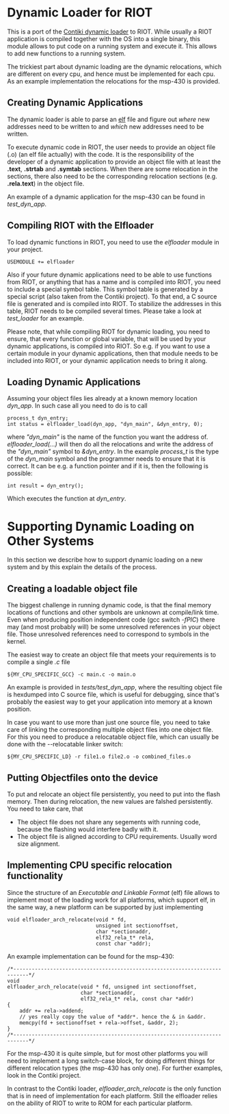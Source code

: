 Dynamic Loader for RIOT
=======================

This is a port of the
[Contiki dynamic loader](https://github.com/contiki-os/contiki/wiki/The-dynamic-loader)
to RIOT. While usually a RIOT application is compiled together with
the OS into a single binary, this module allows to put code on a
running system and execute it. This allows to add new functions to a
running system.

The trickiest part about dynamic loading are the dynamic relocations,
which are different on every cpu, and hence must be implemented for
each cpu. As an example implementation the relocations for the msp-430
is provided.

Creating Dynamic Applications
-----------------------------

The dynamic loader is able to parse an
[elf](https://en.wikipedia.org/wiki/Executable_and_Linkable_Format)
file and figure out *where* new addresses need to be written to and
*which* new addresses need to be written. 

To execute dynamic code in RIOT, the user needs to provide an object
file (.o) (an elf file actually) with the code. It is the
responsibility of the developer of a dynamic application to provide an
object file with at least the **.text**, **.strtab** and **.symtab**
sections. When there are some relocation in the sections, there also
need to be the corresponding relocation sections (e.g. **.rela.text**)
in the object file.

An example of a dynamic application for the msp-430 can be found in
*test_dyn_app*.

Compiling RIOT with the Elfloader
---------------------------------

To load dynamic functions in RIOT, you need to use the *elfloader*
module in your project.

	USEMODULE += elfloader

Also if your future dynamic applications need to be able to use
functions from RIOT, or anything that has a name and is compiled into
RIOT, you need to include a special symbol table. This symbol table is
generated by a special script (also taken from the Contiki
project). To that end, a C source file is generated and is compiled
into RIOT. To stabilize the addresses in this table, RIOT needs to be
compiled several times. Please take a look at *test_loader* for an
example.

Please note, that while compiling RIOT for dynamic loading, you need
to ensure, that every function or global variable, that will be used
by your dynamic applications, is compiled into RIOT. So e.g. if you
want to use a certain module in your dynamic applications, then that
module needs to be included into RIOT, or your dynamic application
needs to bring it along.

Loading Dynamic Applications
----------------------------

Assuming your object files lies already at a known memory location
*dyn_app*. In such case all you need to do is to call

	process_t dyn_entry;
	int status = elfloader_load(dyn_app, "dyn_main", &dyn_entry, 0);

where *"dyn_main"* is the name of the function you want the address
of. *elfloader_load(...)* will then do all the relocations and write
the address of the *"dyn_main"* symbol to *&dyn\_entry*. In the
example *process\_t* is the type of the *dyn\_main* symbol and the
programmer needs to ensure that it is correct. It can be e.g. a
function pointer and if it is, then the following is possible:

	int result = dyn_entry();

Which executes the function at *dyn\_entry*.

# Supporting Dynamic Loading on Other Systems

In this section we describe how to support dynamic loading on a new
system and by this explain the details of the process.

Creating a loadable object file
-------------------------------

The biggest challenge in running dynamic code, is that the final
memory locations of functions and other symbols are unknown at
compile/link time. Even when producing position independent code (gcc
switch *-fPIC*) there may (and most probably will) be some unresolved
references in your object file. Those unresolved references need to
correspond to symbols in the kernel.

The easiest way to create an object file that meets your requirements
is to compile a single *.c* file

	${MY_CPU_SPECIFIC_GCC} -c main.c -o main.o

An example is provided in *tests/test_dyn_app*, where the resulting
object file is hexdumped into C source file, which is useful for
debugging, since that's probably the easiest way to get your
application into memory at a known position.

In case you want to use more than just one source file, you need to
take care of linking the corresponding multiple object files into one
object file. For this you need to produce a relocatable object file,
which can usually be done with the --relocatable linker switch:

	${MY_CPU_SPECIFIC_LD} -r file1.o file2.o -o combined_files.o

Putting Objectfiles onto the device
-----------------------------------

To put and relocate an object file persistently, you need to put into
the flash memory. Then during relocation, the new values are falshed
persistently. You need to take care, that

- The object file does not share any segements with running code,
  because the flashing would interfere badly with it.
- The object file is aligned according to CPU requirements. Usually
  word size alignment.

Implementing CPU specific relocation functionality
--------------------------------------------------

Since the structure of an *Executable and Linkable Format* (elf) file
allows to implement most of the loading work for all platforms, which
support elf, in the same way, a new platform can be supported by just
implementing

	void elfloader_arch_relocate(void * fd,
	                             unsigned int sectionoffset,
	                             char *sectionaddr,
	                             elf32_rela_t* rela,
								 const char *addr);

An example implementation can be found for the msp-430:

	/*---------------------------------------------------------------------------*/
	void
	elfloader_arch_relocate(void * fd, unsigned int sectionoffset,
							char *sectionaddr,
							elf32_rela_t* rela, const char *addr)
	{
		addr += rela->addend;
		// yes really copy the value of *addr*. hence the & in &addr.
		memcpy(fd + sectionoffset + rela->offset, &addr, 2);
	}
	/*---------------------------------------------------------------------------*/

For the msp-430 it is quite simple, but for most other platforms you
will need to implement a long switch-case block, for doing different
things for different relocation types (the msp-430 has only one). For
further examples, look in the Contiki project.

In contrast to the Contiki loader, *elfloader_arch_relocate* is the
only function that is in need of implementation for each
platform. Still the elfloader relies on the ability of RIOT to write
to ROM for each particular platform.
